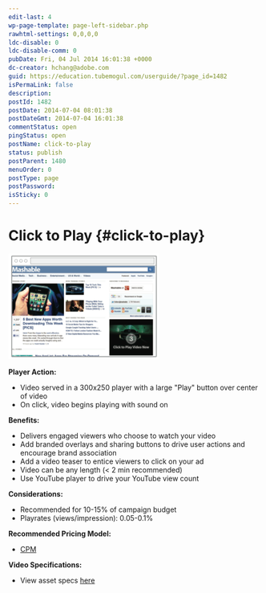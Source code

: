 ```yaml
---
edit-last: 4
wp-page-template: page-left-sidebar.php
rawhtml-settings: 0,0,0,0
ldc-disable: 0
ldc-disable-comm: 0
pubDate: Fri, 04 Jul 2014 16:01:38 +0000
dc-creator: hchang@adobe.com
guid: https://education.tubemogul.com/userguide/?page_id=1482
isPermaLink: false
description: 
postId: 1482
postDate: 2014-07-04 08:01:38
postDateGmt: 2014-07-04 16:01:38
commentStatus: open
pingStatus: open
postName: click-to-play
status: publish
postParent: 1480
menuOrder: 0
postType: page
postPassword: 
isSticky: 0
---
```


# Click to Play {#click-to-play}

[ ![ROTP](assets/rotp-300x210.png)](assets/rotp.png)

**Player Action:**

* Video served in a 300x250 player with a large "Play" button over center of video
* On click, video begins playing with sound on

**Benefits:**

* Delivers engaged viewers who choose to watch your video
* Add branded overlays and sharing buttons to drive user actions and encourage brand association
* Add a video teaser to entice viewers to click on your ad
* Video can be any length (< 2 min recommended)
* Use YouTube player to drive your YouTube view count

**Considerations:**

* Recommended for 10-15% of campaign budget
* Playrates (views/impression): 0.05-0.1%

**Recommended Pricing Model:**

* [CPM](../../../../user-guide/planning/ad-formats/performance-pricing.md)

**Video Specifications:**

* View asset specs  [here](../../../../user-guide/planning/ad-formats/ad-specs.md)

